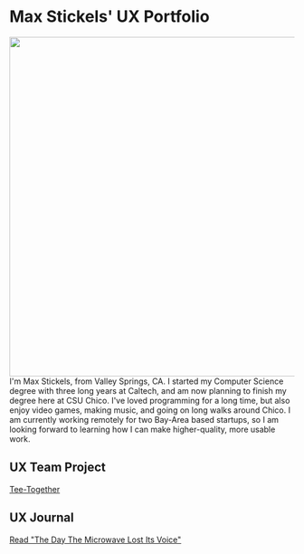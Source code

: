 # Max Stickels' UX Portfolio
<img src="../assets/portraitphoto.JPG" width="600">
I'm Max Stickels, from Valley Springs, CA. I started my Computer Science degree with three long years at Caltech, and am now planning to finish my degree here at CSU Chico. I've loved programming for a long time, but also enjoy video games, making music, and going on long walks around Chico. I am currently working remotely for two Bay-Area based startups, so I am looking forward to learning how I can make higher-quality, more usable work.

## UX Team Project

[Tee-Together](https://chicostate.github.io/UX-Tee-Together/)

## UX Journal

[Read "The Day The Microwave Lost Its Voice"](j01/)
